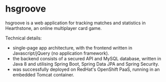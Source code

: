 # hsgroove
hsgroove is a web application for tracking matches and statistics in Hearthstone, an online multiplayer card game.

Technical details:
- single-page app architecture, with the frontend written in Javascript/jQuery (no application framework).
- the backend consists of a secured API and MySQL database, written in Java 8 and utilising Spring Boot, Spring Data JPA and Spring Security.
- was successfully deployed on RedHat's OpenShift PaaS, running in an embedded Tomcat container.
